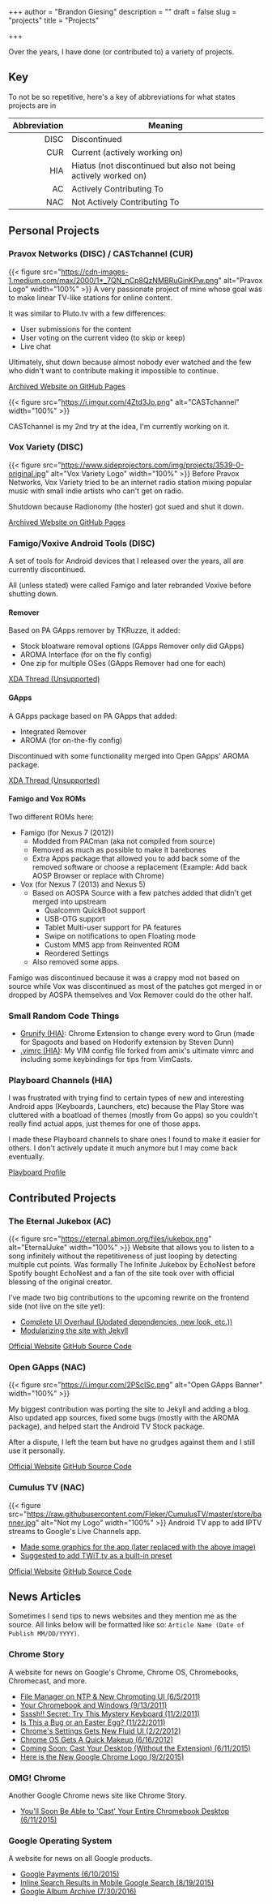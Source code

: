 +++
author = "Brandon Giesing"
description = ""
draft = false
slug = "projects"
title = "Projects"

+++

Over the years, I  have done (or contributed to) a variety of projects.

## Key
To not be so repetitive, here's a key of abbreviations for what states projects are in

| Abbreviation |  Meaning                                                         |
| -----------: | ---------------------------------------------------------------- |
| DISC         |  Discontinued                                                    |
| CUR          |  Current (actively working on)                                   |
| HIA          |  Hiatus (not discontinued but also not being actively worked on) |
| AC           | 	Actively Contributing To                                        |
| NAC          |  Not Actively Contributing To                                    |

## Personal Projects
### Pravox Networks (DISC) / CASTchannel (CUR)
{{< figure src="https://cdn-images-1.medium.com/max/2000/1*_7QN_nCp8QzNMBRuGinKPw.png" alt="Pravox Logo" width="100%" >}}
A very passionate project of mine whose goal was to make linear TV-like stations for online content.

It was similar to Pluto.tv with a few differences:

  - User submissions for the content
  - User voting on the current video (to skip or keep)
  - Live chat

Ultimately, shut down because almost nobody ever watched and the few who didn't want to contribute making it impossible to continue.

<a class="btn external" href="https://bgiesing.github.io/pravox.net/" >Archived Website on GitHub Pages</a>

{{< figure src="https://i.imgur.com/4Ztd3Jo.png" alt="CASTchannel" width="100%" >}}

CASTchannel is my 2nd try at the idea, I'm currently working on it.

### Vox Variety (DISC)
{{< figure src="https://www.sideprojectors.com/img/projects/3539-0-original.jpg" alt="Vox Variety Logo" width="100%" >}}
Before Pravox Networks, Vox Variety tried to be an internet radio station mixing popular music with small indie artists who can't get on radio.

Shutdown because Radionomy (the hoster) got sued and shut it down.

<a class="btn external" href="https://bgiesing.github.io/vox-variety-site/" >Archived Website on GitHub Pages</a>


### Famigo/Voxive Android Tools (DISC)
A set of tools for Android devices that I released over the years, all are currently discontinued.

All (unless stated) were called Famigo and later rebranded Voxive before shutting down.

#### Remover
Based on PA GApps remover by TKRuzze, it added:

- Stock bloatware removal options (GApps Remover only did GApps)
- AROMA Interface (for on the fly config)
- One zip for multiple OSes (GApps Remover had one for each)

<a class="btn external" href="http://forum.xda-developers.com/showthread.php?t=2870264" >XDA Thread (Unsupported)</a>

#### GApps
A GApps package based on PA GApps that added:

- Integrated Remover
- AROMA (for on-the-fly config)

Discontinued with some functionality merged into Open GApps' AROMA package.

<a class="btn external" href="https://forum.xda-developers.com/showthread.php?t=2558177" >XDA Thread (Unsupported)</a>

#### Famigo and Vox ROMs
Two different ROMs here:

- Famigo (for Nexus 7 (2012))
  - Modded from PACman (aka not compiled from source)
  - Removed as much as possible to make it barebones
  - Extra Apps package that allowed you to add back some of the removed software or choose a replacement (Example: Add back AOSP Browser or replace with Chrome)
- Vox (for Nexus 7 (2013) and Nexus 5)
  - Based on AOSPA Source with a few patches added that didn't get merged into upstream
     - Qualcomm QuickBoot support
     - USB-OTG support
     - Tablet Multi-user support for PA features
     - Swipe on notifications to open Floating mode
     - Custom MMS app from Reinvented ROM
     - Reordered Settings
   - Also removed some apps.

Famigo was discontinued because it was a crappy mod not based on source while Vox was discontinued as most of the patches got merged in or dropped by AOSPA themselves and Vox Remover could do the other half.

### Small Random Code Things
- [Grunify (HIA)](https://github.com/bgiesing/grun): Chrome Extension to change every word to Grun (made for Spagoots and based on Hodorify extension by Steven Dunn)
- [.vimrc (HIA)](https://github.com/bgiesing/vimrc): My VIM config file forked from amix's ultimate vimrc and including some keybindings for tips from VimCasts.

### Playboard Channels (HIA)
I was frustrated with trying find to certain types of new and interesting Android apps (Keyboards, Launchers, etc) because the Play Store was cluttered with a boatload of themes (mostly from Go apps) so you couldn't really find actual apps, just themes for one of those apps.

I made these Playboard channels to share ones I found to make it easier for others. I don't actively update it much anymore but I may come back eventually.

<a class="btn external" href="http://playboard.me/editors/526bf1dcefb6a62d79787d6f/android" >Playboard Profile</a>

## Contributed Projects
### The Eternal Jukebox (AC)
{{< figure src="https://eternal.abimon.org/files/jukebox.png" alt="EternalJuke" width="100%" >}}
Website that allows you to listen to a song infinitely without the repetitiveness of just looping by detecting multiple cut points. Was formally The Infinite Jukebox by EchoNest before Spotify bought EchoNest and a fan of the site took over with official blessing of the original creator.

I've made two big contributions to the upcoming rewrite on the frontend side (not live on the site yet):

- [Complete UI Overhaul (Updated dependencies, new look, etc.))](https://github.com/UnderMybrella/EternalJukebox/pull/18)
- [Modularizing the site with Jekyll](https://github.com/UnderMybrella/EternalJukebox/pull/28)

<a class="btn external" href="https://eternal.abimon.org" >Official Website</a>
<a class="btn external" href="https://github.com/UnderMybrella/EternalJukebox" >GitHub Source Code</a>

### Open GApps (NAC)
{{< figure src="https://i.imgur.com/2PScISc.png" alt="Open GApps Banner" width="100%" >}}

My biggest contribution was porting the site to Jekyll and adding a blog. Also updated app sources, fixed some bugs (mostly with the AROMA package), and helped start the Android TV Stock package.

After a dispute, I left the team but have no grudges against them and I still use it personally.

<a class="btn external" href="http://opengapps.org" >Official Website</a>
<a class="btn external" href="https://github.com/OpenGApps" >GitHub Source Code</a>

### Cumulus TV (NAC)
{{< figure src="https://raw.githubusercontent.com/Fleker/CumulusTV/master/store/banner.jpg" alt="Not my Logo" width="100%" >}}
Android TV app to add IPTV streams to Google's Live Channels app.

- [Made some graphics for the app (later replaced with the above image)](https://github.com/Fleker/CumulusTV/issues/18)
- [Suggested to add TWiT.tv as a built-in preset](https://github.com/Fleker/CumulusTV/issues/32)

<a class="btn external" href="http://cumulustv.herokuapp.com/" >Official Website</a>
<a class="btn external" href="https://github.com/Fleker/CumulusTV" >GitHub Source Code</a>

## News Articles
Sometimes I send tips to news websites and they mention me as the source. All links below will be formatted like so: `Article Name (Date of Publish MM/DD/YYYY)`.

### Chrome Story
A website for news on Google's Chrome, Chrome OS, Chromebooks, Chromecast, and more.

- [File Manager on NTP & New Chromoting UI (6/5/2011)](http://goo.gl/31XK7K)
- [Your Chromebook and Windows (9/13/2011)](http://goo.gl/CjhJ8R)
- [Ssssh!! Secret: Try This Mystery Keyboard (11/2/2011)](http://goo.gl/IVQrfo)
- [Is This a Bug or an Easter Egg? (11/22/2011)](http://goo.gl/6IiTBj)
- [Chrome's Settings Gets New Fluid UI (2/2/2012)](http://goo.gl/meKtXW)
- [Chrome OS Gets A Quick Makeup (6/16/2012)](http://goo.gl/frNh5N)
- [Coming Soon: Cast Your Desktop (Without the Extension) (6/11/2015)](http://www.chromestory.com/2015/06/coming-soon-to-chromebooks-cast-your-desktop-without-the-google-cast-extension/)
- [Here is the New Google Chrome Logo (9/2/2015)](https://www.chromestory.com/2015/09/here-is-the-new-google-chrome-logo)

### OMG! Chrome
Another Google Chrome news site like Chrome Story.

- [You'll Soon Be Able to 'Cast' Your Entire Chromebook Desktop (6/11/2015)](http://www.omgchrome.com/native-desktop-casting-coming-to-chrome-os/)

### Google Operating System
A website for news on all Google products.

- [Google Payments (6/10/2015)](http://googlesystem.blogspot.com/2015/06/google-payments.html)
- [Inline Search Results in Mobile Google Search (8/19/2015)](http://googlesystem.blogspot.com/2015/08/inline-search-results-in-mobile-google.html)
- [Google Album Archive (7/30/2016)](http://googlesystem.blogspot.com/2016/07/google-album-archive.html)
